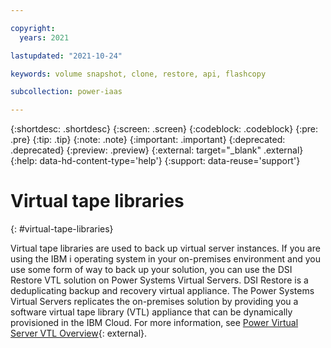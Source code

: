 ```yaml
---

copyright:
  years: 2021

lastupdated: "2021-10-24"

keywords: volume snapshot, clone, restore, api, flashcopy

subcollection: power-iaas

---
```


{:shortdesc: .shortdesc}
{:screen: .screen}
{:codeblock: .codeblock}
{:pre: .pre}
{:tip: .tip}
{:note: .note}
{:important: .important}
{:deprecated: .deprecated}
{:preview: .preview}
{:external: target="_blank" .external}
{:help: data-hd-content-type='help'}
{:support: data-reuse='support'}

# Virtual tape libraries
{: #virtual-tape-libraries}

Virtual tape libraries are used to back up virtual server instances. If you are using the IBM i operating system in your on-premises environment and you use some form of way to back up your solution, you can use the DSI Restore VTL solution on Power Systems Virtual Servers. DSI Restore is a deduplicating backup and recovery virtual appliance. The Power Systems Virtual Servers replicates the on-premises solution by providing you a software virtual tape library (VTL) appliance that can be dynamically provisioned in the IBM Cloud. For more information, see [Power Virtual Server VTL Overview](https://cloud.ibm.com/media/docs/downloads/power-iaas/PowerVS_VTL_Overview.pdf){: external}.